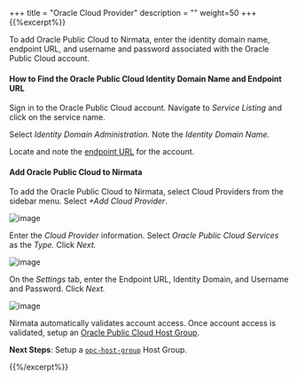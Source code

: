 +++
title = "Oracle Cloud Provider"
description = ""
weight=50
+++
{{%excerpt%}}


To add Oracle Public Cloud to Nirmata, enter the  identity domain name, endpoint URL, and username and password associated with the Oracle Public Cloud account.

#### How to Find the Oracle Public Cloud Identity Domain Name and Endpoint URL

Sign in to the Oracle Public Cloud account. Navigate to *Service Listing* and click on the service name.

Select *Identity Domain Administration.* Note the *Identity Domain Name.*

Locate and note the [endpoint URL](https://docs.cloud.oracle.com/iaas/Content/API/Concepts/apiref.htm) for the account.

#### Add Oracle Public Cloud to Nirmata

To add the Oracle Public Cloud to Nirmata, select Cloud Providers from the sidebar menu. Select *+Add Cloud Provider*.

![image](/images/gcecloud-3.png)

Enter the *Cloud Provider* information. Select *Oracle Public Cloud Services* as the *Type.* Click *Next.*

![image](/images/oraclecloud-1.png)

On the *Settings* tab, enter the Endpoint URL, Identity Domain, and Username and Password. Click *Next.*

![image](/images/oraclecloud-2.png)

Nirmata automatically validates account access.
Once account access is validated, setup an [Oracle Public Cloud Host Group](https://docs.nirmata.io/hostgroups/oracle_public_cloud_host_group/).

**Next Steps**: Setup a [`opc-host-group`](/hostgroups/#opc-host-group)
Host Group.

{{%/excerpt%}}

